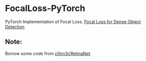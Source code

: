 # FocalLoss-PyTorch
PyTorch Implementation of Focal Loss.
[Focal Loss for Dense Object Detection](https://arxiv.org/abs/1708.02002)


## Note:
Borrow some code from [c0nn3r/RetinaNet](https://github.com/c0nn3r/RetinaNet)
